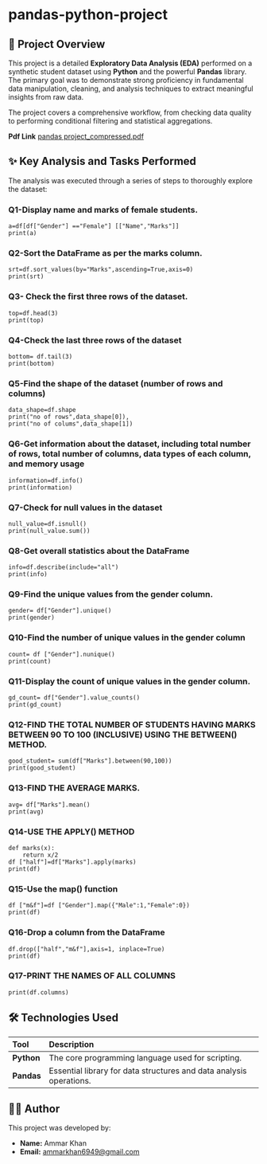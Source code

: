# pandas-python-project


## 🌟 Project Overview

This project is a detailed **Exploratory Data Analysis (EDA)** performed on a synthetic student dataset using **Python** and the powerful **Pandas** library. The primary goal was to demonstrate strong proficiency in fundamental data manipulation, cleaning, and analysis techniques to extract meaningful insights from raw data.

The project covers a comprehensive workflow, from checking data quality to performing conditional filtering and statistical aggregations.


**Pdf Link** [pandas project_compressed.pdf](https://github.com/user-attachments/files/22969641/pandas.project_compressed.pdf)

## ✨ Key Analysis and Tasks Performed

The analysis was executed through a series of steps to thoroughly explore the dataset:


### Q1-Display name and marks of female students.
```
a=df[df["Gender"] =="Female"] [["Name","Marks"]]
print(a)
```
### Q2-Sort the DataFrame as per the marks column.
```
srt=df.sort_values(by="Marks",ascending=True,axis=0)
print(srt) 
```

### Q3- Check the first three rows of the dataset.

```
top=df.head(3)
print(top) 
```


### Q4-Check the last three rows of the dataset
```
bottom= df.tail(3)
print(bottom) 
```
### Q5-Find the shape of the dataset (number of rows and columns)

```
data_shape=df.shape
print("no of rows",data_shape[0]),
print("no of colums",data_shape[1])
```


### Q6-Get information about the dataset, including total number of rows, total number of columns, data types of each column, and memory usage
```
information=df.info()
print(information) 
```

### Q7-Check for null values in the dataset
```
null_value=df.isnull()
print(null_value.sum())
```

### Q8-Get overall statistics about the DataFrame
```
info=df.describe(include="all") 
print(info) 
```
### Q9-Find the unique values from the gender column.
```
gender= df["Gender"].unique()
print(gender) 
```


### Q10-Find the number of unique values in the gender column
```
count= df ["Gender"].nunique()
print(count) 
```

### Q11-Display the count of unique values in the gender column.
```
gd_count= df["Gender"].value_counts()
print(gd_count) 
```

### Q12-FIND THE TOTAL NUMBER OF STUDENTS HAVING MARKS BETWEEN 90 TO 100 (INCLUSIVE) USING THE BETWEEN() METHOD.
```
good_student= sum(df["Marks"].between(90,100))
print(good_student) 
```
### Q13-FIND THE AVERAGE MARKS.
```
avg= df["Marks"].mean()
print(avg)  
```
### Q14-USE THE APPLY() METHOD 

```
def marks(x):
    return x/2
df ["half"]=df["Marks"].apply(marks)
print(df) 
```


### Q15-Use the map() function

```
df ["m&f"]=df ["Gender"].map({"Male":1,"Female":0})
print(df) 
```

### Q16-Drop a column from the DataFrame
```
df.drop(["half","m&f"],axis=1, inplace=True)
print(df)
```
### Q17-PRINT THE NAMES OF ALL COLUMNS
```
print(df.columns) 
```


## 🛠 Technologies Used

| Tool | Description |
| :--- | :--- |
| **Python** | The core programming language used for scripting. |
| **Pandas** | Essential library for data structures and data analysis operations. |



## 🧑‍💻 Author

This project was developed by:

* **Name:** Ammar Khan
* **Email:** ammarkhan6949@gmail.com





